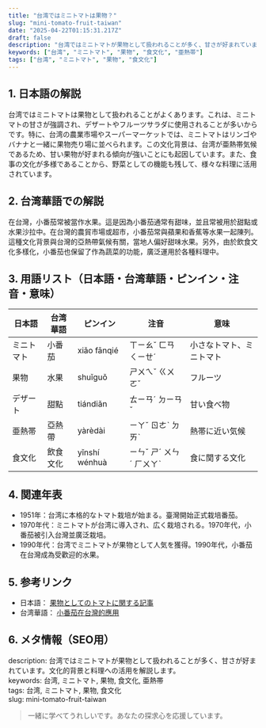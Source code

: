 ```yaml
---
title: "台湾ではミニトマトは果物？"
slug: "mini-tomato-fruit-taiwan"
date: "2025-04-22T01:15:31.217Z"
draft: false
description: "台湾ではミニトマトが果物として扱われることが多く、甘さが好まれています。文化的背景と料理への活用を解説します。"
keywords: ["台湾", "ミニトマト", "果物", "食文化", "亜熱帯"]
tags: ["台湾", "ミニトマト", "果物", "食文化"]
---
```


## 1. 日本語の解説  
台湾ではミニトマトは果物として扱われることがよくあります。これは、ミニトマトの甘さが強調され、デザートやフルーツサラダに使用されることが多いからです。特に、台湾の農業市場やスーパーマーケットでは、ミニトマトはリンゴやバナナと一緒に果物売り場に並べられます。この文化背景は、台湾が亜熱帯気候であるため、甘い果物が好まれる傾向が強いことにも起因しています。また、食事の文化が多様であることから、野菜としての機能も残して、様々な料理に活用されています。

## 2. 台湾華語での解説  
在台灣，小番茄常被當作水果。這是因為小番茄通常有甜味，並且常被用於甜點或水果沙拉中。在台灣的農貿市場或超市，小番茄常與蘋果和香蕉等水果一起陳列。這種文化背景與台灣的亞熱帶氣候有關，當地人偏好甜味水果。另外，由於飲食文化多樣化，小番茄也保留了作為蔬菜的功能，廣泛運用於各種料理中。

## 3. 用語リスト（日本語・台湾華語・ピンイン・注音・意味）  
| 日本語   | 台湾華語  | ピンイン       | 注音     | 意味                 |
|----------|-----------|----------------|----------|----------------------|
| ミニトマト | 小番茄   | xiǎo fānqié    | ㄒㄧㄠˇ ㄈㄢ ㄑㄧㄝˊ | 小さなトマト、ミニトマト |
| 果物     | 水果     | shuǐguǒ        | ㄕㄨㄟˇ ㄍㄨㄛˇ  | フルーツ           |
| デザート | 甜點     | tiándiǎn       | ㄊㄧㄢˊ ㄉㄧㄢˇ  | 甘い食べ物           |
| 亜熱帯   | 亞熱帶   | yàrèdài        | ㄧㄚˇ ㄖㄜˋ ㄉㄞˋ | 熱帯に近い気候       |
| 食文化   | 飲食文化 | yǐnshí wénhuà | ㄧㄣˇ ㄕˊ ㄨㄣˊ ㄏㄨㄚˋ | 食に関する文化      |

## 4. 関連年表  
- 1951年：台湾に本格的なトマト栽培が始まる。臺灣開始正式栽培番茄。
- 1970年代：ミニトマトが台湾に導入され、広く栽培される。1970年代，小番茄被引入台灣並廣泛栽培。
- 1990年代：台湾でミニトマトが果物として人気を獲得。1990年代，小番茄在台灣成為受歡迎的水果。

## 5. 参考リンク  
- 日本語： [果物としてのトマトに関する記事](https://www.asahi.com/articles/DA3YQ4VRGZCQULGB00Z.html)
- 台湾華語： [小番茄在台灣的應用](https://www.chinatimes.com/newspapers/20180326000052-260210)

## 6. メタ情報（SEO用）  
description: 台湾ではミニトマトが果物として扱われることが多く、甘さが好まれています。文化的背景と料理への活用を解説します。  
keywords: 台湾, ミニトマト, 果物, 食文化, 亜熱帯  
tags: 台湾, ミニトマト, 果物, 食文化  
slug: mini-tomato-fruit-taiwan

> 一緒に学べてうれしいです。あなたの探求心を応援しています。